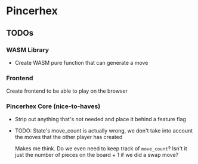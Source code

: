 # Pincerhex

## TODOs

### WASM Library

- Create WASM pure function that can generate a move

### Frontend

Create frontend to be able to play on the browser

### Pincerhex Core (nice-to-haves)

- Strip out anything that's not needed and place it behind a feature flag

- TODO: State's move_count is actually wrong, we don't take into account the
  moves that the other player has created

  Makes me think. Do we even need to keep track of `move_count`? Isn't it just
  the number of pieces on the board + 1 if we did a swap move?
